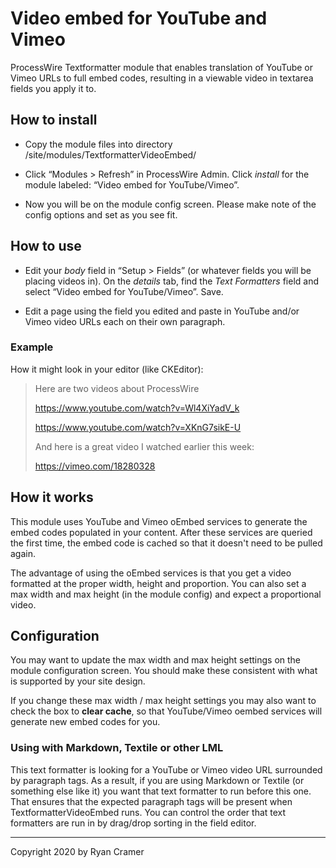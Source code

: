 # Video embed for YouTube and Vimeo

ProcessWire Textformatter module that enables translation of YouTube or Vimeo URLs 
to full embed codes, resulting in a viewable video in textarea fields you apply it to.

## How to install

- Copy the module files into directory /site/modules/TextformatterVideoEmbed/

- Click “Modules > Refresh” in ProcessWire Admin. Click *install* for the module labeled:
  “Video embed for YouTube/Vimeo”.

- Now you will be on the module config screen. Please make note of the config options 
  and set as you see fit.

## How to use

- Edit your *body* field in “Setup > Fields” (or whatever fields you will be placing 
  videos in). On the *details* tab, find the *Text Formatters* field and select 
  “Video embed for YouTube/Vimeo”. Save. 

- Edit a page using the field you edited and paste in YouTube and/or Vimeo video URLs 
  each on their own paragraph. 

### Example 

How it might look in your editor (like CKEditor): 

> Here are two videos about ProcessWire
>
> https://www.youtube.com/watch?v=Wl4XiYadV_k
> 
> https://www.youtube.com/watch?v=XKnG7sikE-U 
> 
> And here is a great video I watched earlier this week:
> 
> https://vimeo.com/18280328

## How it works

This module uses YouTube and Vimeo oEmbed services to generate the embed codes 
populated in your content. After these services are queried the first time, the 
embed code is cached so that it doesn't need to be pulled again. 

The advantage of using the oEmbed services is that you get a video formatted at 
the proper width, height and proportion. You can also set a max width and max 
height (in the module config) and expect a proportional video. 

## Configuration

You may want to update the max width and max height settings on the module
configuration screen. You should make these consistent with what is supported 
by your site design. 

If you change these max width / max height settings you may also want to check 
the box to **clear cache**, so that YouTube/Vimeo oembed services will generate 
new embed codes for you. 

### Using with Markdown, Textile or other LML

This text formatter is looking for a YouTube or Vimeo video URL surrounded by 
paragraph tags. As a result, if you are using Markdown or Textile (or something 
else like it) you want that text formatter to run before this one. That ensures 
that the expected paragraph tags will be present when TextformatterVideoEmbed 
runs. You can control the order that text formatters are run in by drag/drop 
sorting in the field editor.

------
Copyright 2020 by Ryan Cramer


